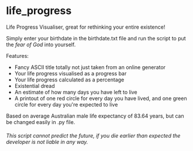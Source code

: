 # life_progress
Life Progress Visualiser, great for rethinking your entire existence!

Simply enter your birthdate in the birthdate.txt file and run the script to put the *fear of God* into yourself.

Features: 
- Fancy ASCII title totally not just taken from an online generator
- Your life progress visualised as a progress bar
- Your life progress calculated as a percentage
- Existential dread
- An estimate of how many days you have left to live
- A printout of one red circle for every day you have lived, and one green circle for every day you're expected to live

Based on average Australian male life expectancy of 83.64 years, but can be changed easily in .py file.

###### *This script cannot predict the future, if you die earlier than expected the developer is not liable in any way.*
